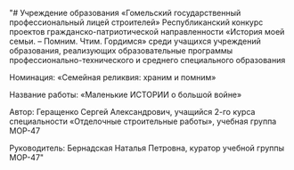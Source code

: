 "# Учреждение образования
«Гомельский государственный профессиональный лицей строителей»
Республиканский конкурс проектов гражданско-патриотической направленности «История моей семьи. – Помним. Чтим. Гордимся» среди учащихся учреждений образования, реализующих образовательные программы профессионально-технического и среднего специального образования

Номинация: «Семейная реликвия: храним и помним»

Название работы: «Маленькие ИСТОРИИ о большой войне»

Автор: Геращенко Сергей Александрович, учащийся 2-го курса специальности «Отделочные строительные работы», учебная группа МОР-47

Руководитель: Бернадская Наталья Петровна, куратор учебной группы МОР-47"